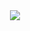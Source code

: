 

<div align="center">
 <img src="C:\Users\Lenovo\Downloads\Purple and Blue Illustrated About Me Twitch Panel.gif">
</div>


